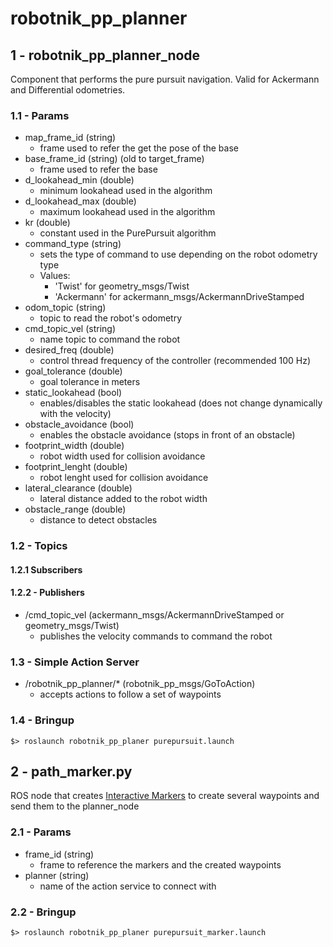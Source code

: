 # robotnik_pp_planner

## 1 - robotnik_pp_planner_node

Component that performs the pure pursuit navigation. Valid for Ackermann and Differential odometries.

### 1.1 - Params

* map_frame_id (string) 
  * frame used to refer the get the pose of the base
* base_frame_id (string) (old to target_frame)
  * frame used to refer the base
* d_lookahead_min (double)
  * minimum lookahead used in the algorithm
* d_lookahead_max (double)
  * maximum lookahead used in the algorithm
* kr (double)
  * constant used in the PurePursuit algorithm
* command_type (string)
  * sets the type of command to use depending on the robot odometry type
  * Values:
    * 'Twist' for geometry_msgs/Twist
    * 'Ackermann' for ackermann_msgs/AckermannDriveStamped
* odom_topic (string)
  * topic to read the robot's odometry
* cmd_topic_vel (string)
  * name topic to command the robot
* desired_freq (double)
  * control thread frequency of the controller (recommended 100 Hz)
* goal_tolerance (double)
  * goal tolerance in meters
* static_lookahead (bool)
  * enables/disables the static lookahead (does not change dynamically with the velocity)
* obstacle_avoidance (bool)
  * enables the obstacle avoidance (stops in front of an obstacle)
* footprint_width (double)
  * robot width used for collision avoidance
* footprint_lenght (double)
  * robot lenght used for collision avoidance
* lateral_clearance (double)
  * lateral distance added to the robot width 
* obstacle_range (double)
  * distance to detect obstacles

### 1.2 - Topics
 
#### 1.2.1 Subscribers

 
#### 1.2.2 - Publishers
 
* /cmd_topic_vel (ackermann_msgs/AckermannDriveStamped or geometry_msgs/Twist)
  * publishes the velocity commands to command the robot
 
### 1.3 - Simple Action Server
* /robotnik_pp_planner/* (robotnik_pp_msgs/GoToAction) 
  * accepts actions to follow a set of waypoints 

### 1.4 - Bringup

```
$> roslaunch robotnik_pp_planer purepursuit.launch
```

## 2 - path_marker.py

ROS node that creates [Interactive Markers](http://wiki.ros.org/interactive_markers) to create several waypoints and send them to the planner_node

### 2.1 - Params

* frame_id (string)
  * frame to reference the markers and the created waypoints
* planner (string)
  * name of the action service to connect with

### 2.2 - Bringup

```
$> roslaunch robotnik_pp_planer purepursuit_marker.launch
```
